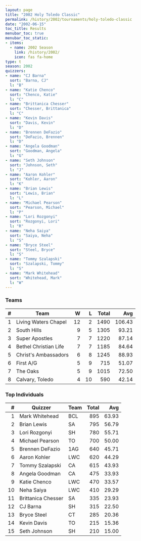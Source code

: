 ```yaml
---
layout: page
title: "2002 Holy Toledo Classic"
permalink: /history/2002/tournaments/holy-toledo-classic
date: "2002-06-15"
toc_title: Results
menubar_toc: true
menubar_toc_static:
- items:
  - name: 2002 Season
    link: /history/2002/
    icon: fas fa-home
type: t
season: 2002
quizzers:
- name: "CJ Barna"
  sort: "Barna, CJ"
  l: "B"
- name: "Katie Chenco"
  sort: "Chenco, Katie"
  l: "C"
- name: "Brittanica Chesser"
  sort: "Chesser, Brittanica"
  l: "C"
- name: "Kevin Davis"
  sort: "Davis, Kevin"
  l: "D"
- name: "Brennen DeFazio"
  sort: "DeFazio, Brennen"
  l: "D"
- name: "Angela Goodman"
  sort: "Goodman, Angela"
  l: "G"
- name: "Seth Johnson"
  sort: "Johnson, Seth"
  l: "J"
- name: "Aaron Kohler"
  sort: "Kohler, Aaron"
  l: "K"
- name: "Brian Lewis"
  sort: "Lewis, Brian"
  l: "L"
- name: "Michael Pearson"
  sort: "Pearson, Michael"
  l: "P"
- name: "Lori Rozgonyi"
  sort: "Rozgonyi, Lori"
  l: "R"
- name: "Neha Saiya"
  sort: "Saiya, Neha"
  l: "S"
- name: "Bryce Steel"
  sort: "Steel, Bryce"
  l: "S"
- name: "Tommy Szalapski"
  sort: "Szalapski, Tommy"
  l: "S"
- name: "Mark Whitehead"
  sort: "Whitehead, Mark"
  l: "W"
---
```


### Teams

|    # | Team                  |    W |    L | Total |    Avg |
| ---: | --------------------- | ---: | ---: | ----: | -----: |
|    1 | Living Waters Chapel  |   12 |    2 |  1490 | 106.43 |
|    2 | South Hills           |    9 |    5 |  1305 |  93.21 |
|    3 | Super Apostles        |    7 |    7 |  1220 |  87.14 |
|    4 | Bethel Christian Life |    7 |    7 |  1185 |  84.64 |
|    5 | Christ's Ambassadors  |    6 |    8 |  1245 |  88.93 |
|    6 | First A/G             |    5 |    9 |   715 |  51.07 |
|    7 | The Oaks              |    5 |    9 |  1015 |  72.50 |
|    8 | Calvary, Toledo       |    4 |   10 |   590 |  42.14 |

### Top Individuals

|    # | Quizzer            | Team | Total |   Avg |
| ---: | ------------------ | ---- | ----: | ----: |
|    1 | Mark Whitehead     | BCL  |   895 | 63.93 |
|    2 | Brian Lewis        | SA   |   795 | 56.79 |
|    3 | Lori Rozgonyi      | SH   |   780 | 55.71 |
|    4 | Michael Pearson    | TO   |   700 | 50.00 |
|    5 | Brennen DeFazio    | 1AG  |   640 | 45.71 |
|    6 | Aaron Kohler       | LWC  |   620 | 44.29 |
|    7 | Tommy Szalapski    | CA   |   615 | 43.93 |
|    8 | Angela Goodman     | CA   |   475 | 33.93 |
|    9 | Katie Chenco       | LWC  |   470 | 33.57 |
|   10 | Neha Saiya         | LWC  |   410 | 29.29 |
|   11 | Brittanica Chesser | SA   |   335 | 23.93 |
|   12 | CJ Barna           | SH   |   315 | 22.50 |
|   13 | Bryce Steel        | CT   |   285 | 20.36 |
|   14 | Kevin Davis        | TO   |   215 | 15.36 |
|   15 | Seth Johnson       | SH   |   210 | 15.00 |